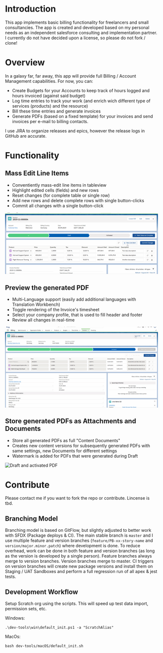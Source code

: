 # Introduction
This app implements basic billing functionality for freelancers and small consultancies.
The app is created and developed based on my personal needs as an independent salesforce consulting and implementation partner.
I currently do not have decided upon a license, so please do not fork / clone!

# Overview
In a galaxy far, far away, this app will provide full Billing / Account Management capabilities. For now, you can:
* Create Budgets for your Accounts to keep track of hours logged and hours invoiced (against said budget)
* Log time entries to track your work (and enrich wich different type of services (products) and the resource)
* Bill these time entries and generate invoices
* Generate PDFs (based on a fixed template) for your invoices and send invoices per e-mail to billing contacts.

I use JIRA to organize releases and epics, however the release logs in GitHub are accurate.

# Functionality

## Mass Edit Line Items
* Conventiently mass-edit line items in tableview
* Highlight edited cells (fields) and new rows
* Reset changes (for complete table or single row)
* Add new rows and delete complete rows with single button-clicks
* Commit all changes with a single button-click

<img src="screenshots/edit-line-items.gif" alt="Edit line items animation"/>

## Preview the generated PDF
* Multi-Language support (easily add additional languages with Translation Workbench)
* Toggle rendering of the Invoice's timesheet
* Select your company profile, that is used to fill header and footer
* Review all changes in real-time

<img src="screenshots/show-pdf-preview.gif" alt="PDF Preview"/>

## Store generated PDFs as Attachments and Documents
* Store all generated PDFs as full "Content Documents"
* Creates new content versions for subsequently generated PDFs with same settings, new Documents for different settings
* Watermark is added for PDFs that were generated during Draft

<img src="screenshots/draft-and-activated-invoice-pdf.gif" alt="Draft and activated PDF"/>

# Contribute
Please contact me if you want to fork the repo or contribute. Lincense is tbd.

## Branching Model
Branching model is based on GitFlow, but slightly adjusted to better work with SFDX (Package deploys & CI). The main stable branch is `master` and I use multiple feature and version branches (`feature/PB-xx-story-name` and `version/major.minor.patch`) where development is done. To reduce overhead, work can be done in both feature and version branches (as long as the version is developed by a single person). Feature branches always merge to version branches. Version branches merge to master. CI triggers on version branches will create new package versions and install them on Staging / UAT Sandboxes and perform a full regression run of all apex & jest tests.

## Development Workflow
Setup Scratch org using the scripts. This will speed up test data import, permission sets, etc.

Windows:
```shell
.\dev-tools\win\default_init.ps1 -a "ScratchAlias"
```

MacOs:
```shell
bash dev-tools/macOS/default_init.sh
```